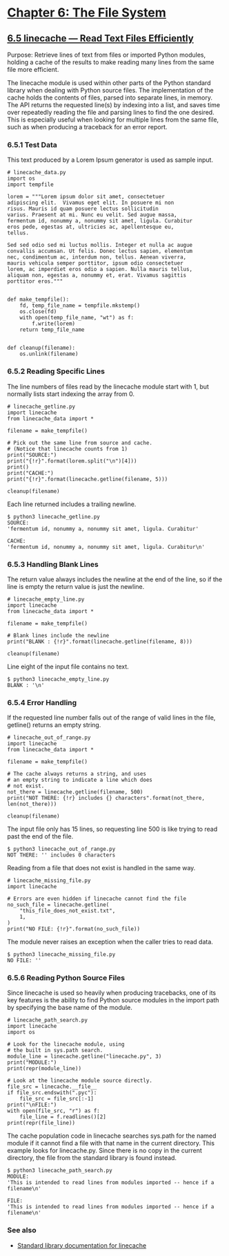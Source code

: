 # [Chapter 6: The File System](https://pymotw.com/3/file_access.html)

## [6.5 linecache — Read Text Files Efficiently](https://pymotw.com/3/linecache/index.html)

Purpose:	Retrieve lines of text from files or imported Python modules, holding a cache of the results to make reading many lines from the same file more efficient.

The linecache module is used within other parts of the Python standard library when dealing with Python source files. The implementation of the cache holds the contents of files, parsed into separate lines, in memory. The API returns the requested line(s) by indexing into a list, and saves time over repeatedly reading the file and parsing lines to find the one desired. This is especially useful when looking for multiple lines from the same file, such as when producing a traceback for an error report.

### 6.5.1 Test Data

This text produced by a Lorem Ipsum generator is used as sample input.

```
# linecache_data.py
import os
import tempfile

lorem = """Lorem ipsum dolor sit amet, consectetuer
adipiscing elit.  Vivamus eget elit. In posuere mi non
risus. Mauris id quam posuere lectus sollicitudin
varius. Praesent at mi. Nunc eu velit. Sed augue massa,
fermentum id, nonummy a, nonummy sit amet, ligula. Curabitur
eros pede, egestas at, ultricies ac, apellentesque eu,
tellus.

Sed sed odio sed mi luctus mollis. Integer et nulla ac augue
convallis accumsan. Ut felis. Donec lectus sapien, elementum
nec, condimentum ac, interdum non, tellus. Aenean viverra,
mauris vehicula semper porttitor, ipsum odio consectetuer
lorem, ac imperdiet eros odio a sapien. Nulla mauris tellus,
aliquam non, egestas a, nonummy et, erat. Vivamus sagittis
porttitor eros."""


def make_tempfile():
    fd, temp_file_name = tempfile.mkstemp()
    os.close(fd)
    with open(temp_file_name, "wt") as f:
        f.write(lorem)
    return temp_file_name


def cleanup(filename):
    os.unlink(filename)
```

### 6.5.2 Reading Specific Lines

The line numbers of files read by the linecache module start with 1, but normally lists start indexing the array from 0.

```
# linecache_getline.py
import linecache
from linecache_data import *

filename = make_tempfile()

# Pick out the same line from source and cache.
# (Notice that linecache counts from 1)
print("SOURCE:")
print("{!r}".format(lorem.split("\n")[4]))
print()
print("CACHE:")
print("{!r}".format(linecache.getline(filename, 5)))

cleanup(filename)
```

Each line returned includes a trailing newline.

```
$ python3 linecache_getline.py
SOURCE:
'fermentum id, nonummy a, nonummy sit amet, ligula. Curabitur'

CACHE:
'fermentum id, nonummy a, nonummy sit amet, ligula. Curabitur\n'
```

### 6.5.3 Handling Blank Lines

The return value always includes the newline at the end of the line, so if the line is empty the return value is just the newline.

```
# linecache_empty_line.py
import linecache
from linecache_data import *

filename = make_tempfile()

# Blank lines include the newline
print("BLANK : {!r}".format(linecache.getline(filename, 8)))

cleanup(filename)
```

Line eight of the input file contains no text.

```
$ python3 linecache_empty_line.py
BLANK : '\n'
```

### 6.5.4 Error Handling

If the requested line number falls out of the range of valid lines in the file, getline() returns an empty string.

```
# linecache_out_of_range.py
import linecache
from linecache_data import *

filename = make_tempfile()

# The cache always returns a string, and uses
# an empty string to indicate a line which does
# not exist.
not_there = linecache.getline(filename, 500)
print("NOT THERE: {!r} includes {} characters".format(not_there, len(not_there)))

cleanup(filename)
```

The input file only has 15 lines, so requesting line 500 is like trying to read past the end of the file.

```
$ python3 linecache_out_of_range.py
NOT THERE: '' includes 0 characters
```

Reading from a file that does not exist is handled in the same way.

```
# linecache_missing_file.py
import linecache

# Errors are even hidden if linecache cannot find the file
no_such_file = linecache.getline(
    "this_file_does_not_exist.txt",
    1,
)
print("NO FILE: {!r}".format(no_such_file))
```

The module never raises an exception when the caller tries to read data.

```
$ python3 linecache_missing_file.py
NO FILE: ''
```

### 6.5.6 Reading Python Source Files

Since linecache is used so heavily when producing tracebacks, one of its key features is the ability to find Python source modules in the import path by specifying the base name of the module.

```
# linecache_path_search.py
import linecache
import os

# Look for the linecache module, using
# the built in sys.path search.
module_line = linecache.getline("linecache.py", 3)
print("MODULE:")
print(repr(module_line))

# Look at the linecache module source directly.
file_src = linecache.__file__
if file_src.endswith(".pyc"):
    file_src = file_src[:-1]
print("\nFILE:")
with open(file_src, "r") as f:
    file_line = f.readlines()[2]
print(repr(file_line))
```

The cache population code in linecache searches sys.path for the named module if it cannot find a file with that name in the current directory. This example looks for linecache.py. Since there is no copy in the current directory, the file from the standard library is found instead.

```
$ python3 linecache_path_search.py
MODULE:
'This is intended to read lines from modules imported -- hence if a filename\n'

FILE:
'This is intended to read lines from modules imported -- hence if a filename\n'
```

### See also

* [Standard library documentation for linecache](https://docs.python.org/3/library/linecache.html)